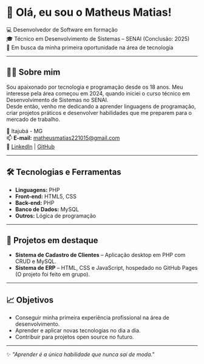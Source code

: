 # 👋 Olá, eu sou o Matheus Matias!

💻 Desenvolvedor de Software em formação  
🎓 Técnico em Desenvolvimento de Sistemas – SENAI (Conclusão: 2025)  
🚀 Em busca da minha primeira oportunidade na área de tecnologia

---

## 🧑‍💻 Sobre mim
Sou apaixonado por tecnologia e programação desde os 18 anos. Meu interesse pela área começou em 2024, quando iniciei o curso técnico em Desenvolvimento de Sistemas no SENAI.  
Desde então, venho me dedicando a aprender linguagens de programação, criar projetos práticos e desenvolver habilidades que me preparem para o mercado de trabalho.

📍 Itajubá - MG  
📫 **E-mail:** matheusmatias221015@gmail.com  
🔗 [LinkedIn](https://www.linkedin.com/in/matheus-matias-pinto/) | [GitHub](https://github.com/manomt)

---

## 🛠 Tecnologias e Ferramentas
- **Linguagens:** PHP  
- **Front-end:** HTML5, CSS  
- **Back-end:** PHP
- **Banco de Dados:** MySQL 
- **Outros:** Lógica de programação

---

## 📂 Projetos em destaque
- **Sistema de Cadastro de Clientes** – Aplicação desktop em PHP com CRUD e MySQL.  
- **Sistema de ERP** – HTML, CSS e JavaScript, hospedado no GitHub Pages (O projeto foi feito em grupo).

---

## 📈 Objetivos
- Conseguir minha primeira experiência profissional na área de desenvolvimento.  
- Aprender e aplicar novas tecnologias no dia a dia.  
- Contribuir para projetos open source no futuro.

---

✨ *"Aprender é a única habilidade que nunca sai de moda."*
